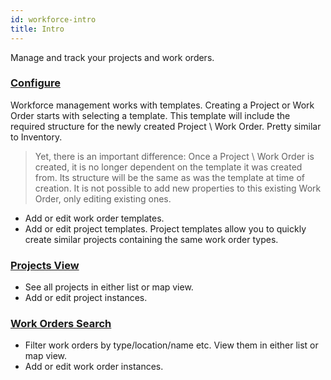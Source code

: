 ```yaml
---
id: workforce-intro
title: Intro
---
```


Manage and track your projects and work orders.

### [Configure](/workorders/configure)
Workforce management works with templates.
Creating a Project or Work Order starts with selecting a template.
This template will include the required structure for the newly created Project \ Work Order.
Pretty similar to Inventory.
> Yet, there is an important difference: Once a Project \ Work Order is created, it is no longer dependent on the template it was created from. Its structure will be the same as was the template at time of creation. It is not possible to add new properties to this existing Work Order, only editing existing ones.

- Add or edit work order templates.
- Add or edit project templates. Project templates allow you to quickly create similar projects containing the same work order types.


### [Projects View](/workorders/projects)
- See all projects in either list or map view.
- Add or edit project instances.

### [Work Orders Search](/workorders/search)
- Filter work orders by type/location/name etc. View them in either list or map view.
- Add or edit work order instances.
